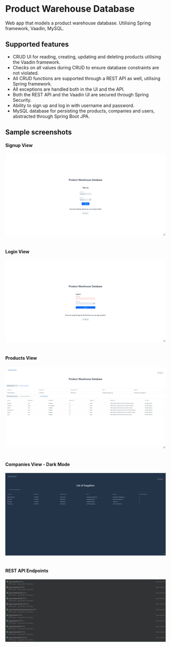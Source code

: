 # Product Warehouse Database
 Web app that models a product warehouse database. Utilising Spring framework, Vaadin, MySQL.
 
 ## Supported features
 - CRUD UI for reading, creating, updating and deleting products utilising the Vaadin framework.
 - Checks on all values during CRUD to ensure database constraints are not violated.
 - All CRUD functions are supported through a REST API as well, utilising Spring framework.
 - All exceptions are handled both in the UI and the API.
 - Both the REST API and the Vaadin UI are secured through Spring Security.
 - Ability to sign up and log in with username and password.
 - MySQL database for persisting the products, companies and users, abstracted through Spring Boot JPA.
 
 ## Sample screenshots

#### Signup View
<img src="/screenshots/Signup.png" alt="Signup View" title="Signup View"/>
<br></br>

#### Login View
<img src="/screenshots/Login.png" alt="Login View" title="Login View"/>
<br></br>

#### Products View
<img src="/screenshots/Products.png" alt="Products View" title="Products View"/>
<br></br>

#### Companies View - Dark Mode
<img src="/screenshots/Companies.png" alt="Companies View" title="Companies View"/>
<br></br>

#### REST API Endpoints
<img src="/screenshots/RESTApi.PNG" alt="REST API Endpoints" title="REST API Endpoints"/>
<br></br>
